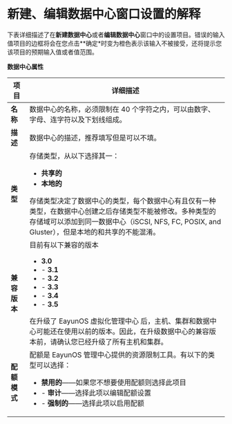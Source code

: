 # 新建、编辑数据中心窗口设置的解释

下表详细描述了在**新建数据中心**或者**编辑数据中心**窗口中的设置项目。错误的输入值项目的边框将会在您点击**确定*时变为橙色表示该输入不被接受，还将提示您该项目的预期输入值或者值范围。

**数据中心属性**

|项目|详细描述|
|----|--------|
|**名称**|数据中心的名称，必须限制在 40  个字符之内，可以由数字、字母、连字符以及下划线组成。|
|**描述**|数据中心的描述，推荐填写但是可以不填。|
|**类型**|存储类型，从以下选择其一：<ul><li>**共享的**</li><li>**本地的**</li></ul>存储类型决定了数据中心的类型，每个数据中心有且仅有一种类型，在数据中心创建之后存储类型不能被修改。多种类型的存储域可以添加到同一数据中心（iSCSI, NFS, FC, POSIX, and Gluster），但是本地的和共享的不能混淆。
|**兼容版本**|目前有以下兼容的版本<ul><li>**3.0**</li><li>-   **3.1**</li><li>-   **3.2**</li><li>-    **3.3**</li><li>- **3.4**</li><li>- **3.5**</li></ul>在升级了 EayunOS 虚拟化管理中心 后，主机、集群和数据中心可能还在使用以前的版本。因此，在升级数据中心的兼容版本前，请确认您已经升级了所有主机和集群。 |
|**配额模式**|配额是 EayunOS  管理中心提供的资源限制工具。有以下的类型可以选择：<ul><li>**禁用的**——如果您不想要使用配额则选择此项目</li><li>-   **审计**——选择此项以编辑配额设置</li><li>-   **强制的**——选择此项以启用配额</li></ul>|
